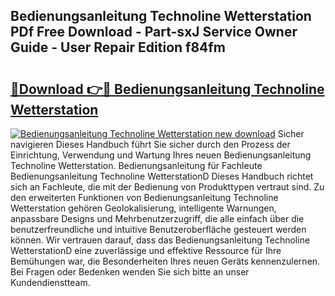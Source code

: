 ## Bedienungsanleitung Technoline Wetterstation PDf Free Download - Part-sxJ Service Owner Guide - User Repair Edition f84fm

# <h2><a href="http://df19qwb.blite.top/?on=Bedienungsanleitung+Technoline+Wetterstation">🔗Download 👉🔴 Bedienungsanleitung Technoline Wetterstation</a></h2>

[![Bedienungsanleitung Technoline Wetterstation new download](https://i.imgur.com/lujVjoI.png)](http://df19qwb.blite.top/?on=Bedienungsanleitung+Technoline+Wetterstation)
Sicher navigieren Dieses Handbuch führt Sie sicher durch den Prozess der Einrichtung, Verwendung und Wartung Ihres neuen Bedienungsanleitung Technoline Wetterstation. Bedienungsanleitung für Fachleute Bedienungsanleitung Technoline WetterstationD Dieses Handbuch richtet sich an Fachleute, die mit der Bedienung von Produkttypen vertraut sind. Zu den erweiterten Funktionen von Bedienungsanleitung Technoline Wetterstation gehören Geolokalisierung, intelligente Warnungen, anpassbare Designs und Mehrbenutzerzugriff, die alle einfach über die benutzerfreundliche und intuitive Benutzeroberfläche gesteuert werden können. Wir vertrauen darauf, dass das Bedienungsanleitung Technoline WetterstationD eine zuverlässige und effektive Ressource für Ihre Bemühungen war, die Besonderheiten Ihres neuen Geräts kennenzulernen. Bei Fragen oder Bedenken wenden Sie sich bitte an unser Kundendienstteam.

